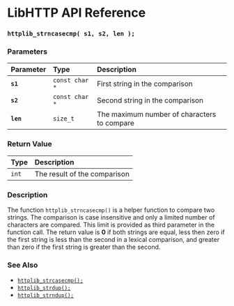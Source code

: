 # LibHTTP API Reference

### `httplib_strncasecmp( s1, s2, len );`

### Parameters

| Parameter | Type | Description |
| :--- | :--- | :--- |
|**`s1`**|`const char *`|First string in the comparison|
|**`s2`**|`const char *`|Second string in the comparison|
|**`len`**|`size_t`|The maximum number of characters to compare|

### Return Value

| Type | Description |
| :--- | :--- |
|`int`|The result of the comparison|

### Description

The function `httplib_strncasecmp()` is a helper function to compare two strings. The comparison is case insensitive and only a limited number of characters are compared. This limit is provided as third parameter in the function call. The return value is **0** if both strings are equal, less then zero if the first string is less than the second in a lexical comparison, and greater than zero if the first string is greater than the second.

### See Also

* [`httplib_strcasecmp();`](httplib_strcasecmp.md)
* [`httplib_strdup();`](httplib_strdup.md)
* [`httplib_strndup();`](httplib_strndup.md)
